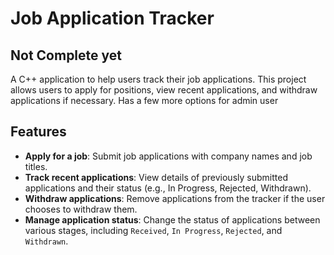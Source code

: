 # Job Application Tracker
## Not Complete yet
A C++ application to help users track their job applications. This project allows users to apply for positions, view recent applications, and withdraw applications if necessary. 
Has a few more options for admin user

## Features

- **Apply for a job**: Submit job applications with company names and job titles.
- **Track recent applications**: View details of previously submitted applications and their status (e.g., In Progress, Rejected, Withdrawn).
- **Withdraw applications**: Remove applications from the tracker if the user chooses to withdraw them.
- **Manage application status**: Change the status of applications between various stages, including `Received`, `In Progress`, `Rejected`, and `Withdrawn`.